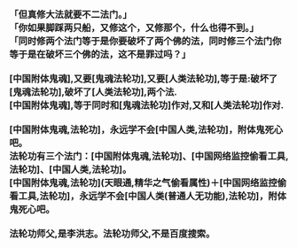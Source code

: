 <h3>
<br>「但真修大法就要不二法门。」
<br>「你如果脚踩两只船，又修这个，又修那个，什么也得不到。」
<br>「同时修两个法门等于是你要破坏了两个佛的法，同时修三个法门你等于是在破坏三个佛的法，这不是罪过吗？」
<br>
<br>[中国附体鬼魂],又要[鬼魂法轮功],又要[人类法轮功],等于是:破坏了[鬼魂法轮功],破坏了[人类法轮功],两个法.
<br>[中国附体鬼魂],等于同时和[鬼魂法轮功]作对,又和[人类法轮功]作对.
<br>
<br>[中国附体鬼魂,法轮功]，永远学不会[中国人类,法轮功]，附体鬼死心吧。
<br>法轮功有三个法门：[中国附体鬼魂,法轮功]、[中国网络监控偷看工具,法轮功]、[中国人类,法轮功]。
<br>[中国附体鬼魂,法轮功](天眼通,精华之气偷看属性)＋[中国网络监控偷看工具,法轮功]，永远学不会[中国人类(普通人无功能),法轮功]，附体鬼死心吧。
<br>
<br>法轮功师父,是李洪志。法轮功师父,不是百度搜索。
</h3>
